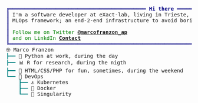 <pre style="font-family:Menlo,'DejaVu Sans Mono',consolas,'Courier New',monospace"><span style="color: #000080; text-decoration-color: #000080">╔════════════════════════════════════════════ </span><span style="color: #000080; text-decoration-color: #000080; font-weight: bold">Hi there</span><span style="color: #000080; text-decoration-color: #000080"> ════════════════════════════════════════════╗</span>
<span style="color: #000080; text-decoration-color: #000080">║</span> I'm a software developer at eXact-lab, living in Trieste, Italy. I am currently working on a new <span style="color: #000080; text-decoration-color: #000080">║</span>
<span style="color: #000080; text-decoration-color: #000080">║</span> MLOps framework; an end-2-end infrastructure to avoid boring DevOps.                             <span style="color: #000080; text-decoration-color: #000080">║</span>
<span style="color: #000080; text-decoration-color: #000080">║</span>                                                                                                  <span style="color: #000080; text-decoration-color: #000080">║</span>
<span style="color: #000080; text-decoration-color: #000080">║</span> <span style="color: #008000; text-decoration-color: #008000">Follow me on Twitter </span><span style="color: #008000; text-decoration-color: #008000; font-weight: bold"><a href="https://twitter.com/marcofranzon_ap">@marcofranzon_ap</a></span>                                                            <span style="color: #000080; text-decoration-color: #000080">║</span>
<span style="color: #000080; text-decoration-color: #000080">║</span> <span style="color: #008000; text-decoration-color: #008000">and on LinkdIn </span><span style="color: #008000; text-decoration-color: #008000; font-weight: bold"><a href="https://www.linkedin.com/in/marco-franzon/">Contact</a></span>                                                                           <span style="color: #000080; text-decoration-color: #000080">║</span>
<span style="color: #000080; text-decoration-color: #000080">╚══════════════════════════════════════════════════════════════════════════════════════════════════╝</span>
🤓 Marco Franzon                                                                                    
<span style="color: #008080; text-decoration-color: #008080">┣━━ </span>🐍 Python at work, during the day                                                               
<span style="color: #008080; text-decoration-color: #008080">┣━━ </span>📊 R for research, during the nigth                                                             
<span style="color: #008080; text-decoration-color: #008080">┣━━ </span>🌈 HTML/CSS/PHP for fun, sometimes, during the weekend                                          
<span style="color: #008080; text-decoration-color: #008080">┗━━ </span>🔧 DevOps                                                                                       
<span style="color: #008080; text-decoration-color: #008080">    ┣━━ </span>⚓ Kubernetes                                                                               
<span style="color: #008080; text-decoration-color: #008080">    ┣━━ </span>🐳 Docker                                                                                   
<span style="color: #008080; text-decoration-color: #008080">    ┗━━ </span>🔗 Singularity                                                                              
</pre>

